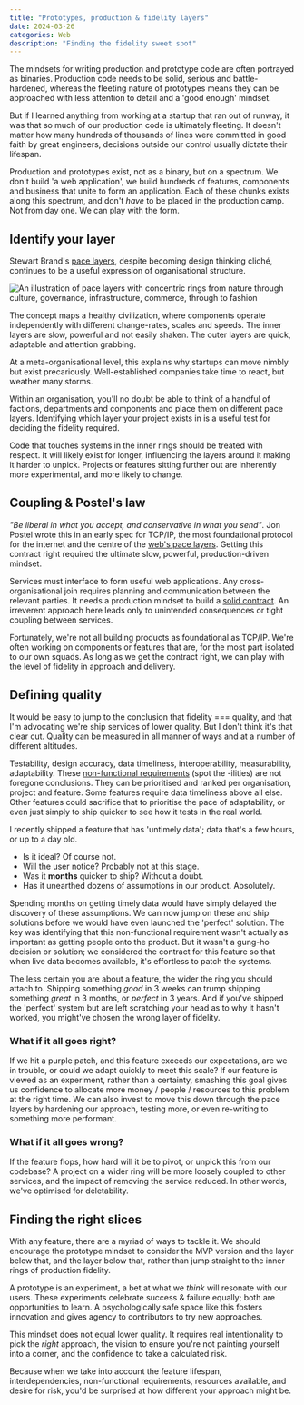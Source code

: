 ```yaml
---
title: "Prototypes, production & fidelity layers"
date: 2024-03-26
categories: Web
description: "Finding the fidelity sweet spot"
---
```


The mindsets for writing production and prototype code are often portrayed as binaries. Production code needs to be solid, serious and battle-hardened, whereas the fleeting nature of prototypes means they can be approached with less attention to detail and a 'good enough' mindset.

But if I learned anything from working at a startup that ran out of runway, it was that so much of our production code is ultimately fleeting. It doesn't matter how many hundreds of thousands of lines were committed in good faith by great engineers, decisions outside our control usually dictate their lifespan.

Production and prototypes exist, not as a binary, but on a spectrum. We don't build 'a web application', we build hundreds of features, components and business that unite to form an application. Each of these chunks exists along this spectrum, and don't *have* to be placed in the production camp. Not from day one. We can play with the form.

## Identify your layer

Stewart Brand's [pace layers](https://doi.org/10.21428/7f2e5f08), despite becoming design thinking cliché, continues to be a useful expression of organisational structure.

![An illustration of pace layers with concentric rings from nature through culture, governance, infrastructure, commerce, through to fashion](/images/blog/pace-layers.webp)

The concept maps a healthy civilization, where components operate independently with different change-rates, scales and speeds. The inner layers are slow, powerful and not easily shaken. The outer layers are quick, adaptable and attention grabbing.

At a meta-organisational level, this explains why startups can move nimbly but exist precariously. Well-established companies take time to react, but weather many storms.

Within an organisation, you'll no doubt be able to think of a handful of factions, departments and components and place them on different pace layers. Identifying which layer your project exists in is a useful test for deciding the fidelity required.

Code that touches systems in the inner rings should be treated with respect. It will likely exist for longer, influencing the layers around it making it harder to unpick. Projects or features sitting further out are inherently more experimental, and more likely to change.

## Coupling & Postel's law

*"Be liberal in what you accept, and conservative in what you send"*. Jon Postel wrote this in an early spec for TCP/IP, the most foundational protocol for the internet and the centre of the [web's pace layers](https://adactio.com/articles/16334). Getting this contract right required the ultimate slow, powerful, production-driven mindset.

Services must interface to form useful web applications. Any cross-organisational join requires planning and communication between the relevant parties. It needs a production mindset to build a [solid contract](/blog/coding-with-contracts-api). An irreverent approach here leads only to unintended consequences or tight coupling between services.

Fortunately, we're not all building products as foundational as TCP/IP. We're often working on components or features that are, for the most part isolated to our own squads. As long as we get the contract right, we can play with the level of fidelity in approach and delivery.

## Defining quality

It would be easy to jump to the conclusion that fidelity === quality, and that I'm advocating we're ship services of lower quality. But I don't think it's that clear cut. Quality can be measured in all manner of ways and at a number of different altitudes.

Testability, design accuracy, data timeliness, interoperability, measurability, adaptability. These [non-functional requirements](/blog/prioritising-requirements/) (spot the -ilities) are not foregone conclusions. They can be prioritised and ranked per organisation, project and feature. Some features require data timeliness above all else. Other features could sacrifice that to prioritise the pace of adaptability, or even just simply to ship quicker to see how it tests in the real world.

I recently shipped a feature that has 'untimely data'; data that's a few hours, or up to a day old.

- Is it ideal? Of course not.
- Will the user notice? Probably not at this stage.
- Was it **months** quicker to ship? Without a doubt.
- Has it unearthed dozens of assumptions in our product. Absolutely.

Spending months on getting timely data would have simply delayed the discovery of these assumptions. We can now jump on these and ship solutions before we would have even launched the 'perfect' solution. The key was identifying that this non-functional requirement wasn't actually as important as getting people onto the product. But it wasn't a gung-ho decision or solution; we considered the contract for this feature so that when live data becomes available, it's effortless to patch the systems.

The less certain you are about a feature, the wider the ring you should attach to. Shipping something *good* in 3 weeks can trump shipping something *great* in 3 months, or *perfect* in 3 years. And if you've shipped the 'perfect' system but are left scratching your head as to why it hasn't worked, you might've chosen the wrong layer of fidelity.

### What if it all goes right?

If we hit a purple patch, and this feature exceeds our expectations, are we in trouble, or could we adapt quickly to meet this scale? If our feature is viewed as an experiment, rather than a certainty, smashing this goal gives us confidence to allocate more money / people / resources to this problem at the right time. We can also invest to move this down through the pace layers by hardening our approach, testing more, or even re-writing to something more performant.

### What if it all goes wrong?

If the feature flops, how hard will it be to pivot, or unpick this from our codebase? A project on a wider ring will be more loosely coupled to other services, and the impact of removing the service reduced. In other words, we've optimised for deletability.

## Finding the right slices

With any feature, there are a myriad of ways to tackle it. We should encourage the prototype mindset to consider the MVP version and the layer below that, and the layer below that, rather than jump straight to the inner rings of production fidelity.

A prototype is an experiment, a bet at what we _think_ will resonate with our users. These experiments celebrate success & failure equally; both are opportunities to learn. A psychologically safe space like this fosters innovation and gives agency to contributors to try new approaches.

This mindset does not equal lower quality. It requires real intentionality to pick the *right* approach, the vision to ensure you're not painting yourself into a corner, and the confidence to take a calculated risk.

Because when we take into account the feature lifespan, interdependencies, non-functional requirements, resources available, and desire for risk, you'd be surprised at how different your approach might be.
